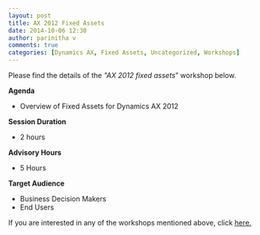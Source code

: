 ```yaml
---
layout: post
title: AX 2012 Fixed Assets
date: 2014-10-06 12:30
author: parinitha v
comments: true
categories: [Dynamics AX, Fixed Assets, Uncategorized, Workshops]
---
```

Please find the details of the <i>"AX 2012 fixed assets</i>&rdquo; workshop below.

<strong>Agenda</strong>

<ul>
<li>Overview of Fixed Assets for Dynamics AX 2012</li>
</ul>

<strong>Session Duration</strong>

<ul>
<li>2 hours</li>
</ul>

<strong>Advisory Hours</strong>

<ul>
<li>5 Hours</li>
</ul>

<strong>Target Audience</strong>

<ul>
<li>Business Decision Makers</li>
<li>End Users</li>
</ul>

If you are interested in any of the workshops mentioned above, click&nbsp;<a href="mailto:blog_ptsdynamics@microsoft.com?Subject=Dynamics%20AX%20Workshops%20-%20Registration&amp;Body=PLEASE%20FILL%20IN%20THE%20FOLLOWING%20DETAILS%0A%0AName%3A%0ACompany%20Name%3A%0APartner%20ID%3A%0AContact%20number%3A%0AEmail%20ID%3A%0AProducts%20interested%20in%3A%0ASessions%20interested%20in%3A">here.</a>
